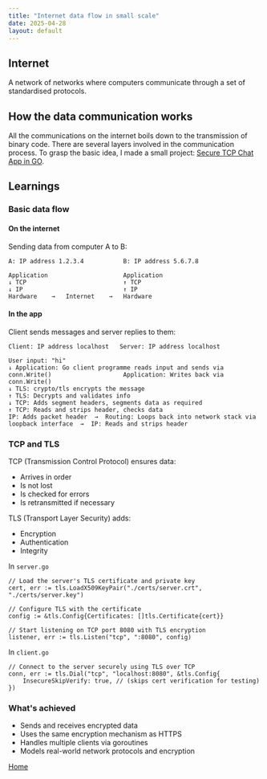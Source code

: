 ```yaml
---
title: "Internet data flow in small scale"
date: 2025-04-28
layout: default
---
```


## Internet
A network of networks where computers communicate through a set of standardised protocols.

## How the data communication works
All the communications on the internet boils down to the transmission of binary code.
There are several layers involved in the communication process.
To grasp the basic idea, I made a small project: [Secure TCP Chat App in GO](https://github.com/snkzt/secure-chat-app).

## Learnings
### Basic data flow
#### On the internet
Sending data from computer A to B:
```
A: IP address 1.2.3.4           B: IP address 5.6.7.8

Application 			        Application	
↓ TCP			                ↑ TCP
↓ IP			                ↑ IP
Hardware	→	Internet	→	Hardware
```
#### In the app
Client sends messages and server replies to them:
```
Client: IP address localhost   Server: IP address localhost

User input: "hi"
↓ Application: Go client programme reads input and sends via conn.Write()                    Application: Writes back via conn.Write()
↓ TLS: crypto/tls encrypts the message                                                       ↑ TLS: Decrypts and validates info
↓ TCP: Adds segment headers, segments data as required                                       ↑ TCP: Reads and strips header, checks data
IP: Adds packet header  →  Routing: Loops back into network stack via loopback interface  →  IP: Reads and strips header
```

### TCP and TLS
TCP (Transmission Control Protocol) ensures data:
  - Arrives in order
  - Is not lost
  - Is checked for errors
  - Is retransmitted if necessary


TLS (Transport Layer Security) adds:
  - Encryption
  - Authentication
  - Integrity

  In `server.go`
  ```
  // Load the server's TLS certificate and private key
  cert, err := tls.LoadX509KeyPair("./certs/server.crt", "./certs/server.key")

  // Configure TLS with the certificate
  config := &tls.Config{Certificates: []tls.Certificate{cert}}

  // Start listening on TCP port 8080 with TLS encryption
  listener, err := tls.Listen("tcp", ":8080", config)

  ```
  In `client.go`
  ```
  // Connect to the server securely using TLS over TCP
  conn, err := tls.Dial("tcp", "localhost:8080", &tls.Config{
	  InsecureSkipVerify: true, // (skips cert verification for testing)
  })

  ```

### What's achieved
- Sends and receives encrypted data
- Uses the same encryption mechanism as HTTPS
- Handles multiple clients via goroutines
- Models real-world network protocols and encryption


[Home](https://snkzt.github.io/)

